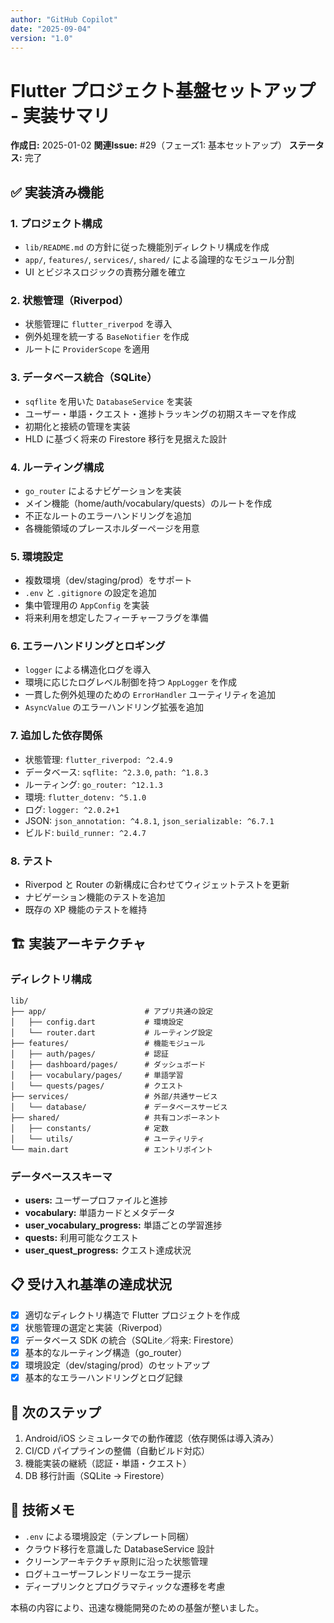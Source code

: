 ```yaml
---
author: "GitHub Copilot"
date: "2025-09-04"
version: "1.0"
---
```


# Flutter プロジェクト基盤セットアップ - 実装サマリ

**作成日:** 2025-01-02
**関連Issue:** #29（フェーズ1: 基本セットアップ）
**ステータス:** 完了

## ✅ 実装済み機能

### 1. プロジェクト構成
- `lib/README.md` の方針に従った機能別ディレクトリ構成を作成
- `app/`, `features/`, `services/`, `shared/` による論理的なモジュール分割
- UI とビジネスロジックの責務分離を確立

### 2. 状態管理（Riverpod）
- 状態管理に `flutter_riverpod` を導入
- 例外処理を統一する `BaseNotifier` を作成
- ルートに `ProviderScope` を適用

### 3. データベース統合（SQLite）
- `sqflite` を用いた `DatabaseService` を実装
- ユーザー・単語・クエスト・進捗トラッキングの初期スキーマを作成
- 初期化と接続の管理を実装
- HLD に基づく将来の Firestore 移行を見据えた設計

### 4. ルーティング構成
- `go_router` によるナビゲーションを実装
- メイン機能（home/auth/vocabulary/quests）のルートを作成
- 不正なルートのエラーハンドリングを追加
- 各機能領域のプレースホルダーページを用意

### 5. 環境設定
- 複数環境（dev/staging/prod）をサポート
- `.env` と `.gitignore` の設定を追加
- 集中管理用の `AppConfig` を実装
- 将来利用を想定したフィーチャーフラグを準備

### 6. エラーハンドリングとロギング
- `logger` による構造化ログを導入
- 環境に応じたログレベル制御を持つ `AppLogger` を作成
- 一貫した例外処理のための `ErrorHandler` ユーティリティを追加
- `AsyncValue` のエラーハンドリング拡張を追加

### 7. 追加した依存関係
- 状態管理: `flutter_riverpod: ^2.4.9`
- データベース: `sqflite: ^2.3.0`, `path: ^1.8.3`
- ルーティング: `go_router: ^12.1.3`
- 環境: `flutter_dotenv: ^5.1.0`
- ログ: `logger: ^2.0.2+1`
- JSON: `json_annotation: ^4.8.1`, `json_serializable: ^6.7.1`
- ビルド: `build_runner: ^2.4.7`

### 8. テスト
- Riverpod と Router の新構成に合わせてウィジェットテストを更新
- ナビゲーション機能のテストを追加
- 既存の XP 機能のテストを維持

## 🏗️ 実装アーキテクチャ

### ディレクトリ構成
```
lib/
├── app/                      # アプリ共通の設定
│   ├── config.dart           # 環境設定
│   └── router.dart           # ルーティング設定
├── features/                 # 機能モジュール
│   ├── auth/pages/           # 認証
│   ├── dashboard/pages/      # ダッシュボード
│   ├── vocabulary/pages/     # 単語学習
│   └── quests/pages/         # クエスト
├── services/                 # 外部/共通サービス
│   └── database/             # データベースサービス
├── shared/                   # 共有コンポーネント
│   ├── constants/            # 定数
│   └── utils/                # ユーティリティ
└── main.dart                 # エントリポイント
```

### データベーススキーマ
- **users:** ユーザープロファイルと進捗
- **vocabulary:** 単語カードとメタデータ
- **user_vocabulary_progress:** 単語ごとの学習進捗
- **quests:** 利用可能なクエスト
- **user_quest_progress:** クエスト達成状況

## 📋 受け入れ基準の達成状況

- [x] 適切なディレクトリ構造で Flutter プロジェクトを作成
- [x] 状態管理の選定と実装（Riverpod）
- [x] データベース SDK の統合（SQLite／将来: Firestore）
- [x] 基本的なルーティング構造（go_router）
- [x] 環境設定（dev/staging/prod）のセットアップ
- [x] 基本的なエラーハンドリングとログ記録

## 🚀 次のステップ

1. Android/iOS シミュレータでの動作確認（依存関係は導入済み）
2. CI/CD パイプラインの整備（自動ビルド対応）
3. 機能実装の継続（認証・単語・クエスト）
4. DB 移行計画（SQLite → Firestore）

## 📝 技術メモ

- `.env` による環境設定（テンプレート同梱）
- クラウド移行を意識した DatabaseService 設計
- クリーンアーキテクチャ原則に沿った状態管理
- ログ＋ユーザーフレンドリーなエラー提示
- ディープリンクとプログラマティックな遷移を考慮

本稿の内容により、迅速な機能開発のための基盤が整いました。
